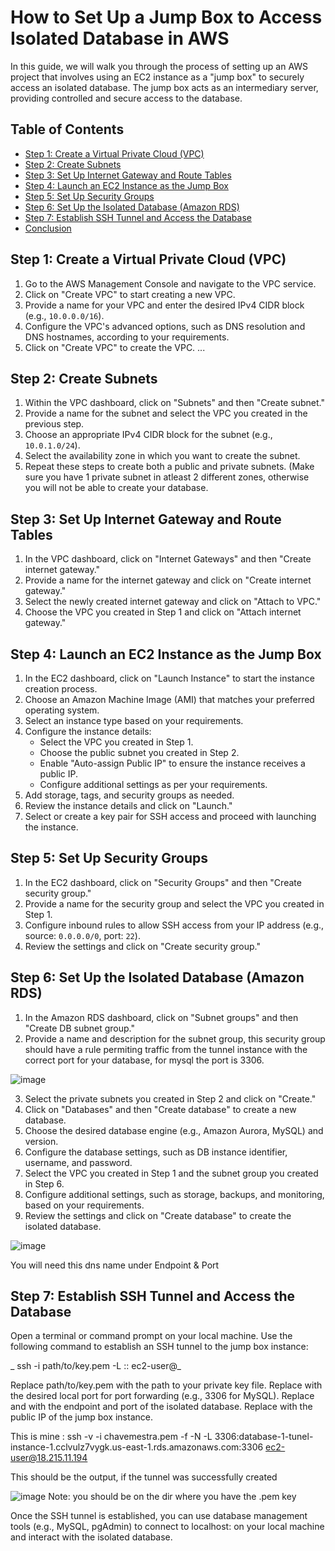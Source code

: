 
# How to Set Up a Jump Box to Access Isolated Database in AWS

In this guide, we will walk you through the process of setting up an AWS project that involves using an EC2 instance as a "jump box" to securely access an isolated database. The jump box acts as an intermediary server, providing controlled and secure access to the database.

## Table of Contents

- [Step 1: Create a Virtual Private Cloud (VPC)](#step-1-create-a-virtual-private-cloud-vpc)
- [Step 2: Create Subnets](#step-2-create-subnets)
- [Step 3: Set Up Internet Gateway and Route Tables](#step-3-set-up-internet-gateway-and-route-tables)
- [Step 4: Launch an EC2 Instance as the Jump Box](#step-4-launch-an-ec2-instance-as-the-jump-box)
- [Step 5: Set Up Security Groups](#step-5-set-up-security-groups)
- [Step 6: Set Up the Isolated Database (Amazon RDS)](#step-6-set-up-the-isolated-database-amazon-rds)
- [Step 7: Establish SSH Tunnel and Access the Database](#step-7-establish-ssh-tunnel-and-access-the-database)
- [Conclusion](#conclusion)

## Step 1: Create a Virtual Private Cloud (VPC)

1. Go to the AWS Management Console and navigate to the VPC service.
2. Click on "Create VPC" to start creating a new VPC.
3. Provide a name for your VPC and enter the desired IPv4 CIDR block (e.g., `10.0.0.0/16`).
4. Configure the VPC's advanced options, such as DNS resolution and DNS hostnames, according to your requirements.
5. Click on "Create VPC" to create the VPC.
...

## Step 2: Create Subnets

1. Within the VPC dashboard, click on "Subnets" and then "Create subnet."
2. Provide a name for the subnet and select the VPC you created in the previous step.
3. Choose an appropriate IPv4 CIDR block for the subnet (e.g., `10.0.1.0/24`).
4. Select the availability zone in which you want to create the subnet.
5. Repeat these steps to create both a public and private subnets. (Make sure you have 1 private subnet in atleast 2 different zones, otherwise you will not be able to create your database.

## Step 3: Set Up Internet Gateway and Route Tables

1. In the VPC dashboard, click on "Internet Gateways" and then "Create internet gateway."
2. Provide a name for the internet gateway and click on "Create internet gateway."
3. Select the newly created internet gateway and click on "Attach to VPC."
4. Choose the VPC you created in Step 1 and click on "Attach internet gateway."

## Step 4: Launch an EC2 Instance as the Jump Box

1. In the EC2 dashboard, click on "Launch Instance" to start the instance creation process.
2. Choose an Amazon Machine Image (AMI) that matches your preferred operating system.
3. Select an instance type based on your requirements.
4. Configure the instance details:
   - Select the VPC you created in Step 1.
   - Choose the public subnet you created in Step 2.
   - Enable "Auto-assign Public IP" to ensure the instance receives a public IP.
   - Configure additional settings as per your requirements.
5. Add storage, tags, and security groups as needed.
6. Review the instance details and click on "Launch."
7. Select or create a key pair for SSH access and proceed with launching the instance.

## Step 5: Set Up Security Groups

1. In the EC2 dashboard, click on "Security Groups" and then "Create security group."
2. Provide a name for the security group and select the VPC you created in Step 1.
3. Configure inbound rules to allow SSH access from your IP address (e.g., source: `0.0.0.0/0`, port: `22`).
4. Review the settings and click on "Create security group."

## Step 6: Set Up the Isolated Database (Amazon RDS)

1. In the Amazon RDS dashboard, click on "Subnet groups" and then "Create DB subnet group."
2. Provide a name and description for the subnet group, this security group should have a rule permiting traffic from the tunnel instance with the correct port for your database, for mysql the port is 3306.

![image](https://github.com/mjcvideira/aws-project-sshtunnel/assets/114146806/075c904c-3023-4efe-aa00-b27816421093)


3. Select the private subnets you created in Step 2 and click on "Create."
4. Click on "Databases" and then "Create database" to create a new database.
5. Choose the desired database engine (e.g., Amazon Aurora, MySQL) and version.
6. Configure the database settings, such as DB instance identifier, username, and password.
7. Select the VPC you created in Step 1 and the subnet group you created in Step 6.
8. Configure additional settings, such as storage, backups, and monitoring, based on your requirements.
9. Review the settings and click on "Create database" to create the isolated database.

![image](https://github.com/mjcvideira/aws-project-sshtunnel/assets/114146806/c9d44a43-aa24-4bbf-a81e-8555126c40d9)

You will need this dns name under Endpoint & Port



## Step 7: Establish SSH Tunnel and Access the Database

Open a terminal or command prompt on your local machine.
Use the following command to establish an SSH tunnel to the jump box instance:

_ ssh -i path/to/key.pem -L <local-port>:<database-endpoint>:<database-port> ec2-user@<jump-box-public-ip>_

Replace path/to/key.pem with the path to your private key file.
Replace <local-port> with the desired local port for port forwarding (e.g., 3306 for MySQL).
Replace <database-endpoint> and <database-port> with the endpoint and port of the isolated database.
Replace <jump-box-public-ip> with the public IP of the jump box instance.

This is mine : ssh -v -i chavemestra.pem -f -N -L 3306:database-1-tunel-instance-1.cclvulz7vygk.us-east-1.rds.amazonaws.com:3306 ec2-user@18.215.11.194

This should be the output, if the tunnel was successfully created

![image](https://github.com/mjcvideira/aws-project-sshtunnel/assets/114146806/fad16520-5cc0-4554-9428-b2d9cbe760dd)
Note: you should be on the dir where you have the .pem key

Once the SSH tunnel is established, you can use database management tools (e.g., MySQL, pgAdmin) to connect to localhost:<local-port> on your local machine and interact with the isolated database.
